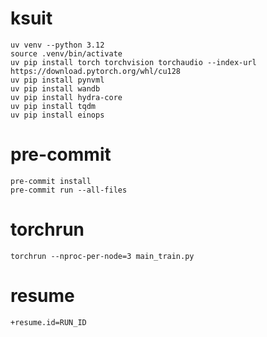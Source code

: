 # ksuit

    uv venv --python 3.12
    source .venv/bin/activate
    uv pip install torch torchvision torchaudio --index-url https://download.pytorch.org/whl/cu128
    uv pip install pynvml
    uv pip install wandb
    uv pip install hydra-core
    uv pip install tqdm
    uv pip install einops

# pre-commit

    pre-commit install
    pre-commit run --all-files

# torchrun
    
    torchrun --nproc-per-node=3 main_train.py



# resume

    +resume.id=RUN_ID